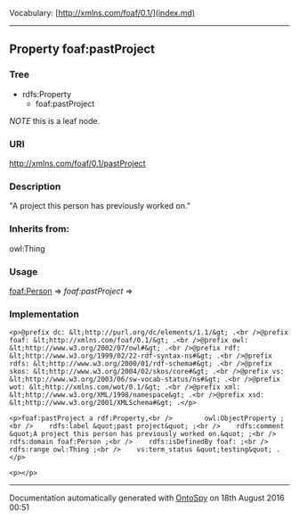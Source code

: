Vocabulary: [http://xmlns.com/foaf/0.1/](index.md) 



---	
	




    


## Property foaf:pastProject


### Tree

* rdfs:Property
    * foaf:pastProject





*NOTE* this is a leaf node.


### URI
http://xmlns.com/foaf/0.1/pastProject

### Description
&quot;A project this person has previously worked on.&quot;


### Inherits from:
owl:Thing



### Usage


[foaf:Person](class-14-foafperson.md) 
=&gt;&nbsp;_foaf:pastProject_&nbsp;=&gt;&nbsp;[](.md)

### Implementation
```
<p>@prefix dc: &lt;http://purl.org/dc/elements/1.1/&gt; .<br />@prefix foaf: &lt;http://xmlns.com/foaf/0.1/&gt; .<br />@prefix owl: &lt;http://www.w3.org/2002/07/owl#&gt; .<br />@prefix rdf: &lt;http://www.w3.org/1999/02/22-rdf-syntax-ns#&gt; .<br />@prefix rdfs: &lt;http://www.w3.org/2000/01/rdf-schema#&gt; .<br />@prefix skos: &lt;http://www.w3.org/2004/02/skos/core#&gt; .<br />@prefix vs: &lt;http://www.w3.org/2003/06/sw-vocab-status/ns#&gt; .<br />@prefix wot: &lt;http://xmlns.com/wot/0.1/&gt; .<br />@prefix xml: &lt;http://www.w3.org/XML/1998/namespace&gt; .<br />@prefix xsd: &lt;http://www.w3.org/2001/XMLSchema#&gt; .</p>

<p>foaf:pastProject a rdf:Property,<br />        owl:ObjectProperty ;<br />    rdfs:label &quot;past project&quot; ;<br />    rdfs:comment &quot;A project this person has previously worked on.&quot; ;<br />    rdfs:domain foaf:Person ;<br />    rdfs:isDefinedBy foaf: ;<br />    rdfs:range owl:Thing ;<br />    vs:term_status &quot;testing&quot; .</p>

<p></p>
```










---

Documentation automatically generated with [OntoSpy](http://ontospy.readthedocs.org/ "Open") on 18th August 2016 00:51